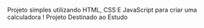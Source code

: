 Projeto simples utilizando HTML, CSS E JavaScript para criar uma calculadora !
Projeto Destinado ao Estudo
